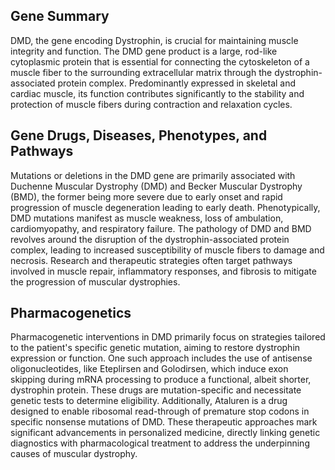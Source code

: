 ## Gene Summary
DMD, the gene encoding Dystrophin, is crucial for maintaining muscle integrity and function. The DMD gene product is a large, rod-like cytoplasmic protein that is essential for connecting the cytoskeleton of a muscle fiber to the surrounding extracellular matrix through the dystrophin-associated protein complex. Predominantly expressed in skeletal and cardiac muscle, its function contributes significantly to the stability and protection of muscle fibers during contraction and relaxation cycles.

## Gene Drugs, Diseases, Phenotypes, and Pathways
Mutations or deletions in the DMD gene are primarily associated with Duchenne Muscular Dystrophy (DMD) and Becker Muscular Dystrophy (BMD), the former being more severe due to early onset and rapid progression of muscle degeneration leading to early death. Phenotypically, DMD mutations manifest as muscle weakness, loss of ambulation, cardiomyopathy, and respiratory failure. The pathology of DMD and BMD revolves around the disruption of the dystrophin-associated protein complex, leading to increased susceptibility of muscle fibers to damage and necrosis. Research and therapeutic strategies often target pathways involved in muscle repair, inflammatory responses, and fibrosis to mitigate the progression of muscular dystrophies.

## Pharmacogenetics
Pharmacogenetic interventions in DMD primarily focus on strategies tailored to the patient's specific genetic mutation, aiming to restore dystrophin expression or function. One such approach includes the use of antisense oligonucleotides, like Eteplirsen and Golodirsen, which induce exon skipping during mRNA processing to produce a functional, albeit shorter, dystrophin protein. These drugs are mutation-specific and necessitate genetic tests to determine eligibility. Additionally, Ataluren is a drug designed to enable ribosomal read-through of premature stop codons in specific nonsense mutations of DMD. These therapeutic approaches mark significant advancements in personalized medicine, directly linking genetic diagnostics with pharmacological treatment to address the underpinning causes of muscular dystrophy.